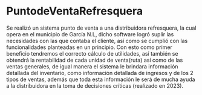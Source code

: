 # PuntodeVentaRefresquera
Se realizó un sistema punto de venta a una distribuidora refresquera, la cual opera en el municipio de García N.L, dicho software logró suplir las necesidades con las que contaba el cliente, así como se cumplió con las funcionalidades planteadas en un principio. Con esto como primer beneficio tendremos el correcto cálculo de utilidades, así también se obtendrá la rentabilidad de cada unidad de venta(ruta) así como de las ventas generales, de igual manera el sistema le brindara información detallada del inventario, como información detallada de ingresos y de los 2 tipos de ventas, además que toda esta información le será de mucha ayuda a la distribuidora en la toma de decisiones críticas (realizado en 2023).
